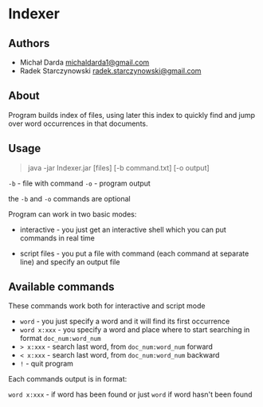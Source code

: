 Indexer
=======

Authors
-------
+ Michał Darda <michaldarda1@gmail.com>
+ Radek Starczynowski <radek.starczynowski@gmail.com>

About
-----
Program builds index of files, using later this index to quickly find and jump over word occurrences in that documents.

Usage
-----

> java -jar Indexer.jar [files] [-b command.txt] [-o output]

`-b` - file with command
`-o` - program output

the `-b` and `-o` commands are optional

Program can work in two basic modes:

+ interactive - you just get an interactive shell which you can put commands in real time

+ script files - you put a file with command (each command at separate line) and specify an output file

Available commands
------------------------------
These commands work both for interactive and script mode

+ `word` - you just specify a word and it will find its first occurrence
+ `word x:xxx` - you specify a word and place where to start searching in format `doc_num:word_num`
+ `> x:xxx` - search last word, from `doc_num:word_num` forward
+ `< x:xxx` - search last word, from `doc_num:word_num` backward
+ `!` - quit program

Each commands output is in format:

`word x:xxx` - if word has been found or just `word` if word hasn't been found